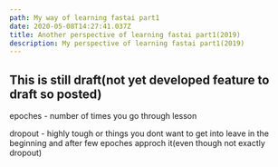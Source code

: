 ```yaml
---
path: My way of learning fastai part1
date: 2020-05-08T14:27:41.037Z
title: Another perspective of learning fastai part1(2019)
description: My perspective of learning fastai part1(2019)
---
```

## This is still draft(not yet developed feature to draft so posted)

epoches - number of times you go through lesson

dropout - highly tough or things you dont want to get into leave in the beginning and after few epoches approch it(even though not exactly dropout)

